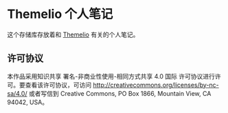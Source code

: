 # Themelio 个人笔记

这个存储库存放着和 [Themelio] 有关的个人笔记。

## 许可协议

本作品采用知识共享 署名-非商业性使用-相同方式共享 4.0 国际 许可协议进行许可。要查看该许可协议，可访问 <http://creativecommons.org/licenses/by-nc-sa/4.0/> 或者写信到 Creative Commons, PO Box 1866, Mountain View, CA 94042, USA。

[Themelio]: https://themelio.org/ (Themelio 官网)
